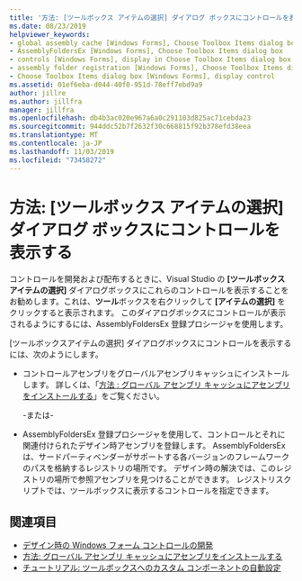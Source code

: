 ```yaml
---
title: '方法: [ツールボックス アイテムの選択] ダイアログ ボックスにコントロールを表示する'
ms.date: 08/23/2019
helpviewer_keywords:
- global assembly cache [Windows Forms], Choose Toolbox Items dialog box
- AssemblyFoldersEx [Windows Forms], Choose Toolbox Items dialog box
- controls [Windows Forms], display in Choose Toolbox Items dialog box
- assembly folder registration [Windows Forms], Choose Toolbox Items dialog box
- Choose Toolbox Items dialog box [Windows Forms], display control
ms.assetid: 01ef6eba-d044-40f0-951d-78eff7ebd9a9
author: jillre
ms.author: jillfra
manager: jillfra
ms.openlocfilehash: db4b3ac020e967a6a0c291103d825ac71cebda23
ms.sourcegitcommit: 944ddc52b7f2632f30c668815f92b378efd38eea
ms.translationtype: MT
ms.contentlocale: ja-JP
ms.lasthandoff: 11/03/2019
ms.locfileid: "73458272"
---
```

# <a name="how-to-display-a-control-in-the-choose-toolbox-items-dialog-box"></a>方法: [ツールボックス アイテムの選択] ダイアログ ボックスにコントロールを表示する

コントロールを開発および配布するときに、Visual Studio の **[ツールボックスアイテムの選択]** ダイアログボックスにこれらのコントロールを表示することをお勧めします。これは、**ツール**ボックスを右クリックして **[アイテムの選択]** をクリックすると表示されます。 このダイアログボックスにコントロールが表示されるようにするには、AssemblyFoldersEx 登録プロシージャを使用します。

[ツールボックスアイテムの選択] ダイアログボックスにコントロールを表示するには、次のようにします。

- コントロールアセンブリをグローバルアセンブリキャッシュにインストールします。 詳しくは、「[方法 : グローバル アセンブリ キャッシュにアセンブリをインストールする](../../app-domains/install-assembly-into-gac.md)」をご覧ください。

  -または-

- AssemblyFoldersEx 登録プロシージャを使用して、コントロールとそれに関連付けられたデザイン時アセンブリを登録します。 AssemblyFoldersEx は、サードパーティベンダーがサポートする各バージョンのフレームワークのパスを格納するレジストリの場所です。 デザイン時の解決では、このレジストリの場所で参照アセンブリを見つけることができます。 レジストリスクリプトでは、ツールボックスに表示するコントロールを指定できます。

## <a name="see-also"></a>関連項目

- [デザイン時の Windows フォーム コントロールの開発](developing-windows-forms-controls-at-design-time.md)
- [方法: グローバル アセンブリ キャッシュにアセンブリをインストールする](../../app-domains/install-assembly-into-gac.md)
- [チュートリアル: ツールボックスへのカスタム コンポーネントの自動設定](walkthrough-automatically-populating-the-toolbox-with-custom-components.md)
